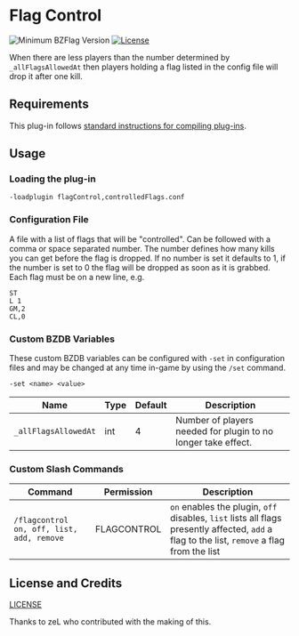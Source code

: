 # Flag Control

![Minimum BZFlag Version](https://img.shields.io/badge/BZFlag-v2.4.0+-blue.svg)
[![License](https://img.shields.io/github/license/Righthandson/flagControl.svg)](LICENSE)

When there are less players than the number determined by `_allFlagsAllowedAt` then players holding a flag listed in the config file will drop it after one kill.

## Requirements

This plug-in follows [standard instructions for compiling plug-ins](https://github.com/allejo/docs.allejo.io/wiki/BZFlag-Plug-in-Distribution).

## Usage

### Loading the plug-in

```
-loadplugin flagControl,controlledFlags.conf
```

### Configuration File

A file with a list of flags that will be "controlled". Can be followed with a comma or space separated number. The number defines how many kills you can get before the flag is dropped. If no number is set it defaults to 1, if the number is set to 0 the flag will be dropped as soon as it is grabbed. Each flag must be on a new line, e.g.
```
ST
L 1
GM,2
CL,0
```

### Custom BZDB Variables

These custom BZDB variables can be configured with `-set` in configuration files and may be changed at any time in-game by using the `/set` command.

```
-set <name> <value>
```

| Name | Type | Default | Description |
| ---- | ---- | ------- | ----------- |
| `_allFlagsAllowedAt` | int | 4 | Number of players needed for plugin to no longer take effect. |

### Custom Slash Commands

| Command | Permission | Description |
| ------- | ---------- | ----------- |
| `/flagcontrol on, off, list, add, remove` | FLAGCONTROL | `on` enables the plugin, `off` disables, `list` lists all flags presently affected, `add` a flag to the list, `remove` a flag from the list |


## License and Credits

[LICENSE](LICENSE)

Thanks to zeL who contributed with the making of this.

